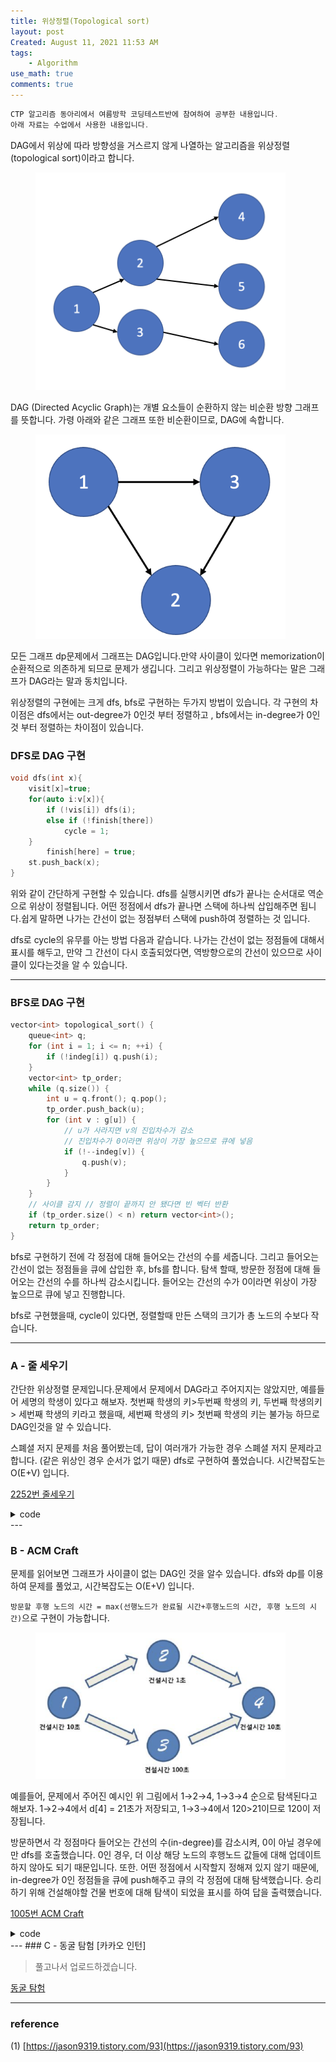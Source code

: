 ```yaml
---
title: 위상정렬(Topological sort)
layout: post
Created: August 11, 2021 11:53 AM
tags:
    - Algorithm
use_math: true
comments: true
---
```


```cpp
CTP 알고리즘 동아리에서 여름방학 코딩테스트반에 참여하여 공부한 내용입니다.
아래 자료는 수업에서 사용한 내용입니다.
```

DAG에서 위상에 따라 방향성을 거스르지 않게 나열하는 알고리즘을 위상정렬(topological sort)이라고 합니다.

<div class="center">
  <figure>
    <a href="/images/2021/topological_sort/t3.png"><img src="/images/2021/topological_sort/t3.png" width="400"></a>
  </figure>
</div>

DAG (Directed Acyclic Graph)는 개별 요소들이 순환하지 않는 비순환 방향 그래프를 뜻합니다. 가령 아래와 같은 그래프 또한 비순환이므로, DAG에 속합니다.

<div class="center">
  <figure>
    <a href="/images/2021/topological_sort/t1.png"><img src="/images/2021/topological_sort/t1.png" width="400"></a>
  </figure>
</div>

모든 그래프 dp문제에서 그래프는 DAG입니다.만약 사이클이 있다면 memorization이 순환적으로 의존하게 되므로 문제가 생깁니다. 그리고 위상정렬이 가능하다는 말은 그래프가 DAG라는 말과 동치입니다.

위상정렬의 구현에는 크게 dfs, bfs로 구현하는 두가지 방법이 있습니다. 각 구현의 차이점은 dfs에서는 out-degree가 0인것 부터 정렬하고 , bfs에서는 in-degree가 0인것 부터 정렬하는 차이점이 있습니다.

### DFS로 DAG 구현

```cpp
void dfs(int x){
    visit[x]=true;
    for(auto i:v[x]){
        if (!vis[i]) dfs(i);
        else if (!finish[there])
            cycle = 1;
    }
		finish[here] = true;
    st.push_back(x);
}
```

위와 같이 간단하게 구현할 수 있습니다. dfs를 실행시키면 dfs가 끝나는 순서대로  역순으로 위상이 정렬됩니다. 어떤 정점에서 dfs가 끝나면 스택에 하나씩 삽입해주면 됩니다.쉽게 말하면 나가는 간선이 없는 정점부터 스택에 push하여 정렬하는 것 입니다.

dfs로 cycle의 유무를 아는 방법 다음과 같습니다. 나가는 간선이 없는 정점들에 대해서 표시를 해두고, 만약 그 간선이 다시 호출되었다면, 역방향으로의 간선이 있으므로 사이클이 있다는것을 알 수 있습니다.

---
### BFS로 DAG 구현

```cpp
vector<int> topological_sort() {
    queue<int> q;
    for (int i = 1; i <= n; ++i) {
        if (!indeg[i]) q.push(i);
    }
    vector<int> tp_order;
    while (q.size()) {
        int u = q.front(); q.pop();
        tp_order.push_back(u);
        for (int v : g[u]) {
            // u가 사라지면 v의 진입차수가 감소
            // 진입차수가 0이라면 위상이 가장 높으므로 큐에 넣음
            if (!--indeg[v]) {
                q.push(v);
            }
        }
    }
    // 사이클 감지 // 정렬이 끝까지 안 됐다면 빈 벡터 반환
    if (tp_order.size() < n) return vector<int>();
    return tp_order;
}
```

bfs로 구현하기 전에 각 정점에 대해 들어오는 간선의 수를 세줍니다. 그리고 들어오는 간선이 없는 정점들을 큐에 삽입한 후, bfs를 합니다. 탐색 할때, 방문한 정점에 대해 들어오는 간선의 수를 하나씩 감소시킵니다. 들어오는 간선의 수가 0이라면 위상이 가장 높으므로  큐에 넣고  진행합니다.

bfs로 구현했을때, cycle이 있다면, 정렬할때 만든 스택의 크기가 총 노드의 수보다  작습니다.

---

### A - 줄 세우기

간단한 위상정렬 문제입니다.문제에서 문제에서 DAG라고 주어지지는 않았지만, 예를들어 세명의 학생이 있다고 해보자.  첫번째 학생의 키>두번째 학생의 키, 두번째 학생의키 > 세번째 학생의 키라고 했을때, 세번째 학생의 키> 첫번째 학생의 키는 불가능 하므로 DAG인것을 알 수 있습니다.

스폐셜 저지 문제를 처음 풀어봤는데, 답이 여러개가 가능한 경우 스폐셜 저지 문제라고 합니다. (같은 위상인 경우 순서가 없기 때문) dfs로 구현하여 풀었습니다. 시간복잡도는 O(E+V) 입니다.


[2252번 줄세우기](https://www.acmicpc.net/problem/2252)
<details>
<summary>code</summary>
<div markdown="1">  

```cpp
#include <iostream>
#include <cstring>
#include <string>
#include <algorithm>
#include <vector>
#include <queue>
#include <tuple>
#define endl '\n'
#define INF 1e9
#define LINF 2e15
using namespace std;
using tup = tuple<int,int,int>;

typedef long long ll;
typedef pair<int,int> pi;
int n,m;
bool visit[32001];
vector<vector<int>> v;
vector<int>st;
void dfs(int x){
    visit[x]=true;
    for(auto i:v[x]){
        if(!visit[i]) dfs(i);
    }
    st.push_back(x);
}
int main(){
    cin>>n>>m;
    v.resize(n+1);
    for(int i=0,p1,p2;i<m;i++){
        cin>>p1>>p2;
        v[p1].push_back(p2);
    }
    for(int i=1;i<=n;i++){
        if(!visit[i])dfs(i);
    }
    while(!st.empty()){
        cout<<st.back()<<" ";
        st.pop_back();
    }
    return 0;
}
```
</div>
</details>
---

### B - ACM Craft

문제를 읽어보면 그래프가 사이클이 없는 DAG인 것을 알수 있습니다. dfs와 dp를 이용하여 문제를 풀었고, 시간복잡도는 O(E+V) 입니다.

`방문할 후행 노드의 시간 = max(선행노드가 완료될 시간+후행노드의 시간, 후행 노드의 시간)`으로 구현이 가능합니다.

<div class="center">
  <figure>
    <a href="/images/2021/topological_sort/t2.png"><img src="/images/2021/topological_sort/t2.png" width="400"></a>
  </figure>
</div>

예를들어, 문제에서 주어진 예시인 위 그림에서 1→2→4, 1→3→4 순으로 탐색된다고 해보자. 1→2→4에서 d[4] = 21초가 저장되고, 1→3→4에서 120>21이므로 120이 저장됩니다.

방문하면서 각 정점마다 들어오는 간선의 수(in-degree)를 감소시켜, 0이 아닐 경우에만 dfs를 호출했습니다. 0인 경우, 더 이상 해당 노드의 후행노드 값들에 대해 업데이트하지 않아도 되기 때문입니다. 또한. 어떤 정점에서 시작할지 정해져 있지 않기 때문에, in-degree가 0인 정점들을 큐에 push해주고 큐의 각 정점에 대해 탐색했습니다. 승리하기 위해 건설해야할 건물 번호에 대해 탐색이 되었을 표시를 하여 답을 출력했습니다.

[1005번 ACM Craft](https://www.acmicpc.net/problem/1005)

<details>
<summary>code</summary>
<div markdown="1">  

```cpp
#include <iostream>
#include <cstring>
#include <string>
#include <algorithm>
#include <vector>
#include <queue>
#include <tuple>
#define endl '\n'
#define INF 1e9
#define LINF 2e15
using namespace std;
using tup = tuple<int,int,int>;

typedef long long ll;
typedef pair<int,int> pi;

vector<vector<int>> v;
int t,n,k,w;
int indg[1001];
bool visit[1001];
int d[1001];
int T[1001];
bool check = false;

void dfs(int x){
    if(x==w)
        check=true;
    if(d[x]==-1)
        d[x] = T[x];
    visit[x]=true;
    for(auto k:v[x]){
        d[k]=max(d[x]+T[k],d[k]);
        --indg[k];
        if(!indg[k]) dfs(k);
    }
}
int main(){
    cin>>t;
    while(t--){
        cin>>n>>k;
        memset(indg,0,sizeof(indg));
        memset(d,-1,sizeof(d));
        memset(visit,false,sizeof(visit));
        v.clear();
        v.resize(n+1);
        for(int i=1;i<=n;i++)cin>>T[i];
        for(int i=1;i<=k;i++){
            int p1,p2;
            cin>>p1>>p2;
            v[p1].push_back(p2);
            indg[p2]+=1;
        }
        cin>>w;
        queue<int>q;
        for(int i=1;i<=n;i++){
            if(!indg[i]) {
                q.push(i);
            }
        }
        while(!q.empty()){
            int cur = q.front();
            q.pop();
            dfs(cur);
            if(check)
            {
                cout<<d[w]<<endl;
                check=false;
                break;
            }
        }
    }
}
```
</div>
</details>
---
### C - 동굴 탐험 [카카오 인턴]

> 풀고나서 업로드하겠습니다.

[동굴 탐험](https://programmers.co.kr/learn/courses/30/lessons/67260)  

---

### reference

(1) [https://jason9319.tistory.com/93](https://jason9319.tistory.com/93)
